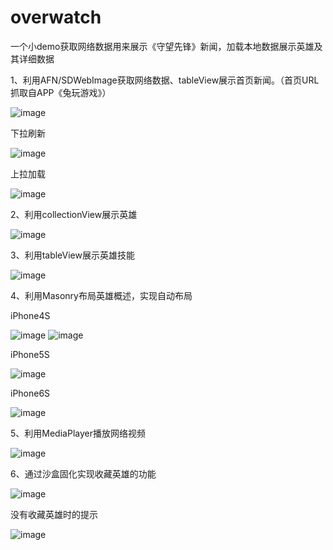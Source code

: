# overwatch
一个小demo获取网络数据用来展示《守望先锋》新闻，加载本地数据展示英雄及其详细数据

1、利用AFN/SDWebImage获取网络数据、tableView展示首页新闻。（首页URL抓取自APP《兔玩游戏》）

![image](https://github.com/zhangxguang/overwatch-picture/blob/master/overwatch%20%E9%A6%96%E9%A1%B5.png)

下拉刷新

![image](https://github.com/zhangxguang/overwatch-picture/blob/master/overwatch%20%E9%A6%96%E9%A1%B5%E4%B8%8B%E6%8B%89%E5%88%B7%E6%96%B0.png)

上拉加载

![image](https://github.com/zhangxguang/overwatch-picture/blob/master/overwatch%20%E4%B8%8A%E6%8B%89%E5%8A%A0%E8%BD%BD.png)

 
2、利用collectionView展示英雄

![image](https://github.com/zhangxguang/overwatch-picture/blob/master/overwatch%20%E8%8B%B1%E9%9B%84.png)
 
3、利用tableView展示英雄技能 

![image](https://github.com/zhangxguang/overwatch-picture/blob/master/overwatch%20%E8%8B%B1%E9%9B%84%E6%8A%80%E8%83%BD%E5%B1%95%E7%A4%BA.png)

4、利用Masonry布局英雄概述，实现自动布局

iPhone4S

![image](https://github.com/zhangxguang/overwatch-picture/blob/master/%E8%8B%B1%E9%9B%84%E6%A6%82%E8%BF%B0%204S.png)
![image](https://github.com/zhangxguang/overwatch-picture/blob/master/%E8%8B%B1%E9%9B%84%E6%A6%82%E8%BF%B0%204S%2001.png)

iPhone5S

![image](https://github.com/zhangxguang/overwatch-picture/blob/master/%E8%8B%B1%E9%9B%84%E6%A6%82%E8%BF%B0%205S.png)

iPhone6S

![image](https://github.com/zhangxguang/overwatch-picture/blob/master/%E8%8B%B1%E9%9B%84%E6%A6%82%E8%BF%B0%206S.png)

5、利用MediaPlayer播放网络视频

![image](https://github.com/zhangxguang/overwatch-picture/blob/master/%E6%92%AD%E6%94%BE%E7%BD%91%E7%BB%9C%E8%A7%86%E9%A2%91.png)
 
6、通过沙盒固化实现收藏英雄的功能

![image](https://github.com/zhangxguang/overwatch-picture/blob/master/overwatch%20%E6%94%B6%E8%97%8F.png)

没有收藏英雄时的提示

![image](https://github.com/zhangxguang/overwatch-picture/blob/master/%E8%8B%B1%E9%9B%84%E6%94%B6%E8%97%8F%20%E6%B2%A1%E6%9C%89%E6%94%B6%E8%97%8F%E4%BB%BB%E4%BD%95%E8%8B%B1%E9%9B%84%E7%9A%84%E6%8F%90%E7%A4%BA.png)





